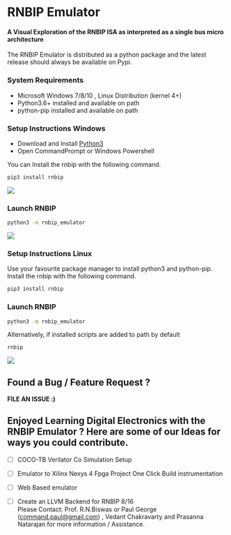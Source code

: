 # RNBIP Emulator
#### A Visual Exploration of the RNBIP ISA as interpreted as a single bus micro architecture

The RNBIP Emulator is distributed as a python package and the latest release should always be available on Pypi.     

### System Requirements
 - Microsoft Windows 7/8/10 , Linux Distribution (kernel 4+)
 - Python3.6+ installed and available on path
 - python-pip installed and available on path

### Setup Instructions Windows
  - Download and Install [Python3](https://www.python.org/downloads/)
  - Open CommandPrompt or Windows Powershell

You can Install the rnbip with the following command.
```bash
pip3 install rnbip
```
![](/docs/test.gif)

### Launch RNBIP
```bash
python3 -m rnbip_emulator
```
![](/docs/test2.gif)
### Setup Instructions Linux
Use your favourite package manager to install python3 and python-pip.   
Install the rnbip with the following command.
```bash
pip3 install rnbip
```
### Launch RNBIP
```bash
python3 -m rnbip_emulator
```
Alternatively, if installed scripts are added to path by default
```bash
rnbip
```
![](docs/rnbip_install_run.gif)
## Found a Bug / Feature Request ?
**FILE AN ISSUE :)**

## Enjoyed Learning Digital Electronics with the RNBIP Emulator ? Here are some of our Ideas for ways you could contribute.
 - [ ] COCO-TB Verilator Co Simulation Setup
 - [ ] Emulator to Xilinx Nexys 4 Fpga Project One Click Build instrumentation
 - [ ] Web Based emulator
 - [ ] Create an LLVM Backend for RNBIP 8/16           
Please Contact: Prof. R.N.Biswas or Paul George (command.paul@gmail.com) , Vedant Chakravarty and Prasanna Natarajan for more information / Assistance.

